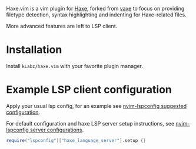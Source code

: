 Haxe.vim is a vim plugin for [Haxe][haxe], forked from [vaxe][vaxe] to focus on
providing filetype detection, syntax highlighting and indenting for Haxe-related
files.

More advanced features are left to LSP client.

# Installation

Install `kLabz/haxe.vim` with your favorite plugin manager.

# Example LSP client configuration

Apply your usual lsp config, for an example see
[nvim-lspconfig suggested configuration][lspconfig-suggested].

For default configuration and haxe LSP server setup instructions, see
[nvim-lspconfig server configurations][lspconfig-servers].

```lua
require("lspconfig")["haxe_language_server"].setup {}
```


[haxe]: http://www.haxe.org
[vaxe]: https://github.com/jdonaldson/vaxe
[lspconfig-suggested]: https://github.com/neovim/nvim-lspconfig#suggested-configuration
[lspconfig-servers]: https://github.com/neovim/nvim-lspconfig/blob/master/doc/server_configurations.md#haxe_language_server
